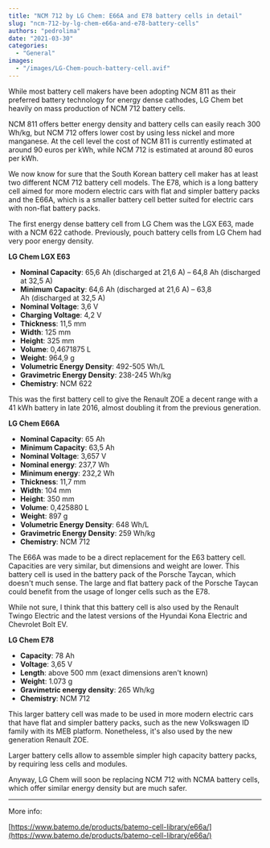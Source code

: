 ```yaml
---
title: "NCM 712 by LG Chem: E66A and E78 battery cells in detail"
slug: "ncm-712-by-lg-chem-e66a-and-e78-battery-cells"
authors: "pedrolima"
date: "2021-03-30"
categories:
  - "General"
images:
  - "/images/LG-Chem-pouch-battery-cell.avif"
---
```


While most battery cell makers have been adopting NCM 811 as their preferred battery technology for energy dense cathodes, LG Chem bet heavily on mass production of NCM 712 battery cells.

NCM 811 offers better energy density and battery cells can easily reach 300 Wh/kg, but NCM 712 offers lower cost by using less nickel and more manganese. At the cell level the cost of NCM 811 is currently estimated at around 90 euros per kWh, while NCM 712 is estimated at around 80 euros per kWh.

We now know for sure that the South Korean battery cell maker has at least two different NCM 712 battery cell models. The E78, which is a long battery cell aimed for more modern electric cars with flat and simpler battery packs and the E66A, which is a smaller battery cell better suited for electric cars with non-flat battery packs.

The first energy dense battery cell from LG Chem was the LGX E63, made with a NCM 622 cathode. Previously, pouch battery cells from LG Chem had very poor energy density.

**LG Chem LGX E63**

- **Nominal Capacity**: 65,6 Ah (discharged at 21,6 A) – 64,8 Ah (discharged at 32,5 A)
- **Minimum Capacity**: 64,6 Ah (discharged at 21,6 A) – 63,8 Ah (discharged at 32,5 A)
- **Nominal Voltage**: 3,6 V
- **Charging Voltage**: 4,2 V
- **Thickness**: 11,5 mm
- **Width**: 125 mm
- **Height**: 325 mm
- **Volume**: 0,4671875 L
- **Weight**: 964,9 g
- **Volumetric Energy Density**: 492-505 Wh/L
- **Gravimetric Energy Density**: 238-245 Wh/kg
- **Chemistry**: NCM 622

This was the first battery cell to give the Renault ZOE a decent range with a 41 kWh battery in late 2016, almost doubling it from the previous generation.

**LG Chem E66A**

- **Nominal Capacity**: 65 Ah
- **Minimum Capacity**: 63,5 Ah
- **Nominal Voltage**: 3,657 V
- **Nominal energy**: 237,7 Wh
- **Minimum energy**: 232,2 Wh
- **Thickness**: 11,7 mm
- **Width**: 104 mm
- **Height**: 350 mm
- **Volume**: 0,425880 L
- **Weight**: 897 g
- **Volumetric Energy Density**: 648 Wh/L
- **Gravimetric Energy Density**: 259 Wh/kg
- **Chemistry**: NCM 712

The E66A was made to be a direct replacement for the E63 battery cell. Capacities are very similar, but dimensions and weight are lower. This battery cell is used in the battery pack of the Porsche Taycan, which doesn't much sense. The large and flat battery pack of the Porsche Taycan could benefit from the usage of longer cells such as the E78.

While not sure, I think that this battery cell is also used by the Renault Twingo Electric and the latest versions of the Hyundai Kona Electric and Chevrolet Bolt EV.

**LG Chem E78**

- **Capacity**: 78 Ah
- **Voltage**: 3,65 V
- **Length**: above 500 mm (exact dimensions aren't known)
- **Weight**: 1.073 g
- **Gravimetric energy density**: 265 Wh/kg
- **Chemistry**: NCM 712

This larger battery cell was made to be used in more modern electric cars that have flat and simpler battery packs, such as the new Volkswagen ID family with its MEB platform. Nonetheless, it's also used by the new generation Renault ZOE.

Larger battery cells allow to assemble simpler high capacity battery packs, by requiring less cells and modules.

Anyway, LG Chem will soon be replacing NCM 712 with NCMA battery cells, which offer similar energy density but are much safer.

---

More info:

[https://www.batemo.de/products/batemo-cell-library/e66a/](https://www.batemo.de/products/batemo-cell-library/e66a/)
